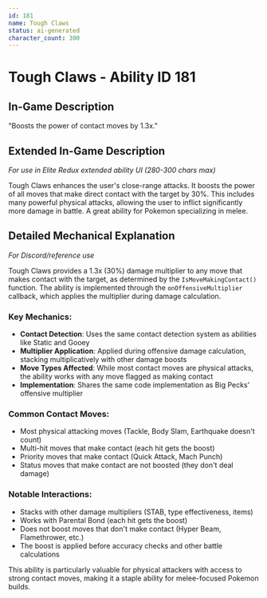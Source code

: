 ```yaml
---
id: 181
name: Tough Claws
status: ai-generated
character_count: 300
---
```


# Tough Claws - Ability ID 181

## In-Game Description
"Boosts the power of contact moves by 1.3x."

## Extended In-Game Description
*For use in Elite Redux extended ability UI (280-300 chars max)*

Tough Claws enhances the user's close-range attacks. It boosts the power of all moves that make direct contact with the target by 30%. This includes many powerful physical attacks, allowing the user to inflict significantly more damage in battle. A great ability for Pokemon specializing in melee.

## Detailed Mechanical Explanation
*For Discord/reference use*

Tough Claws provides a 1.3x (30%) damage multiplier to any move that makes contact with the target, as determined by the `IsMoveMakingContact()` function. The ability is implemented through the `onOffensiveMultiplier` callback, which applies the multiplier during damage calculation.

### Key Mechanics:
- **Contact Detection**: Uses the same contact detection system as abilities like Static and Gooey
- **Multiplier Application**: Applied during offensive damage calculation, stacking multiplicatively with other damage boosts
- **Move Types Affected**: While most contact moves are physical attacks, the ability works with any move flagged as making contact
- **Implementation**: Shares the same code implementation as Big Pecks' offensive multiplier

### Common Contact Moves:
- Most physical attacking moves (Tackle, Body Slam, Earthquake doesn't count)
- Multi-hit moves that make contact (each hit gets the boost)
- Priority moves that make contact (Quick Attack, Mach Punch)
- Status moves that make contact are not boosted (they don't deal damage)

### Notable Interactions:
- Stacks with other damage multipliers (STAB, type effectiveness, items)
- Works with Parental Bond (each hit gets the boost)
- Does not boost moves that don't make contact (Hyper Beam, Flamethrower, etc.)
- The boost is applied before accuracy checks and other battle calculations

This ability is particularly valuable for physical attackers with access to strong contact moves, making it a staple ability for melee-focused Pokemon builds.